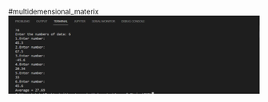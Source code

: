 #multidemensional_materix
![](https://github.com/shehab93140/master_embedded_system/blob/main/Array%20%26%20String/EX2/output.PNG)
